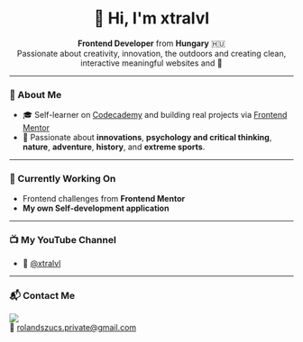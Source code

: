 <h1 align="center">👋 Hi, I'm xtralvl</h1>

<p align="center">
  <strong>Frontend Developer</strong> from <strong>Hungary</strong> 🇭🇺 <br>
  Passionate about creativity, innovation, the outdoors and creating clean, interactive meaningful websites and 🌿
</p>

---

### 🚀 About Me

- 🎓 Self-learner on [Codecademy](https://www.codecademy.com) and building real projects via [Frontend Mentor](https://www.frontendmentor.io/)
- 🧭 Passionate about **innovations**, **psychology and critical thinking**, **nature**, **adventure**, **history**, and **extreme sports**.

---

### 🔧 Currently Working On

- Frontend challenges from **Frontend Mentor**
- **My own Self-development application**

---

### 📺 My YouTube Channel

- 🎥 [@xtralvl](https://youtube.com/@xtralvl?si=ARheLo58FnjZJftt)

---

### 📬 Contact Me

<p>
  <!-- 🌍 <a href="https://personal-portfolio-roland-szucs.netlify.app/" target="_blank"><img src="https://img.shields.io/badge/-Portfolio-000?style=flat&logo=firefox&logoColor=white"/></a> -->
  <a href="https://www.linkedin.com/in/rolandszucs-webdev/" target="_blank"><img src="https://img.shields.io/badge/-LinkedIn-0077B5?style=flat&logo=linkedin&logoColor=white"/></a><br>
  📧 <a href="mailto:rolandszucs.private@gmail.com">rolandszucs.private@gmail.com</a><br>
</p>

